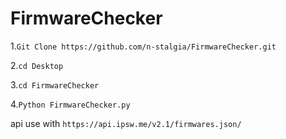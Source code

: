 # FirmwareChecker

1.`Git Clone https://github.com/n-stalgia/FirmwareChecker.git`

2.`cd Desktop`

3.`cd FirmwareChecker`

4.`Python FirmwareChecker.py`


api use with `https://api.ipsw.me/v2.1/firmwares.json/`
